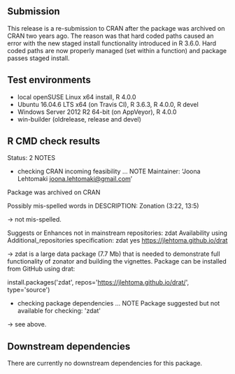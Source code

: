 ## Submission

This release is a re-submission to CRAN after the package was archived on CRAN
two years ago. The reason was that hard coded paths caused an error
with the new staged install functionality introduced in R 3.6.0. Hard coded 
paths are now properly managed (set within a function) and package passes
staged install. 

## Test environments

* local openSUSE Linux x64 install, R 4.0.0
* Ubuntu 16.04.6 LTS x64 (on Travis CI), R 3.6.3, R 4.0.0, R devel
* Windows Server 2012 R2 64-bit (on AppVeyor), R 4.0.0
* win-builder (oldrelease, release and devel)

## R CMD check results

Status: 2 NOTES

* checking CRAN incoming feasibility ... NOTE
Maintainer: ‘Joona Lehtomaki <joona.lehtomaki@gmail.com>’

Package was archived on CRAN

Possibly mis-spelled words in DESCRIPTION:
  Zonation (3:22, 13:5)

-> not mis-spelled.

Suggests or Enhances not in mainstream repositories:
  zdat
Availability using Additional_repositories specification:
  zdat   yes   https://jlehtoma.github.io/drat

-> zdat is a large data package (7.7 Mb) that is needed
to demonstrate full functionality of zonator and building 
the vignettes. Package can be installed from GitHub using drat:

install.packages('zdat', repos='https://jlehtoma.github.io/drat/', type='source')

* checking package dependencies ... NOTE
Package suggested but not available for checking: 'zdat'

-> see above.

## Downstream dependencies

There are currently no downstream dependencies for this package.
